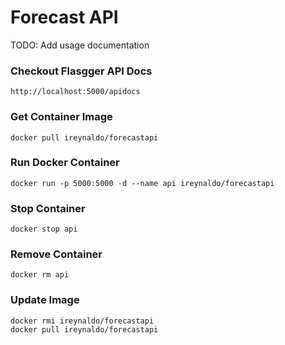 Forecast API
===================

TODO: Add usage documentation

### Checkout Flasgger API Docs

`http://localhost:5000/apidocs`

### Get Container Image

```
docker pull ireynaldo/forecastapi
```

### Run Docker Container

```
docker run -p 5000:5000 -d --name api ireynaldo/forecastapi
```

### Stop Container

```
docker stop api
```

### Remove Container

```
docker rm api
```

### Update Image

```
docker rmi ireynaldo/forecastapi
docker pull ireynaldo/forecastapi
```
